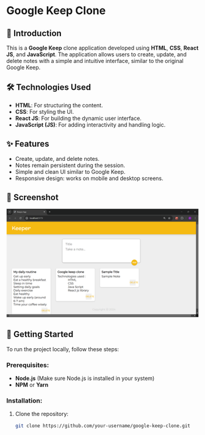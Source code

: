 # Google Keep Clone

## 📌 Introduction

This is a **Google Keep** clone application developed using **HTML**, **CSS**, **React JS**, and **JavaScript**. The application allows users to create, update, and delete notes with a simple and intuitive interface, similar to the original Google Keep.

## 🛠️ Technologies Used

- **HTML**: For structuring the content.
- **CSS**: For styling the UI.
- **React JS**: For building the dynamic user interface.
- **JavaScript (JS)**: For adding interactivity and handling logic.

## ✨ Features

- Create, update, and delete notes.
- Notes remain persistent during the session.
- Simple and clean UI similar to Google Keep.
- Responsive design: works on mobile and desktop screens.

## 📸 Screenshot

![Google Keep Clone Screenshot](./output.png)

## 🏁 Getting Started

To run the project locally, follow these steps:

### Prerequisites:

- **Node.js** (Make sure Node.js is installed in your system)
- **NPM** or **Yarn**

### Installation:

1. Clone the repository:

   ```bash
   git clone https://github.com/your-username/google-keep-clone.git

